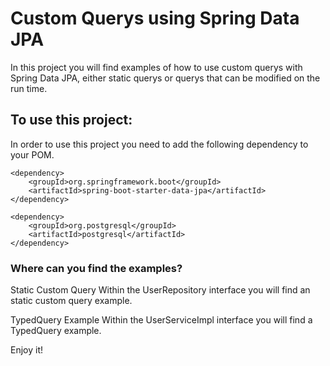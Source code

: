 # Custom Querys using Spring Data JPA

In this project you will find examples of how to use custom querys with Spring Data JPA, either static querys or
querys that can be modified on the run time.

## To use this project:

In order to use this project you need to add the following dependency to your POM.

```
<dependency>
    <groupId>org.springframework.boot</groupId>
    <artifactId>spring-boot-starter-data-jpa</artifactId>
</dependency>
        
<dependency>
    <groupId>org.postgresql</groupId>
    <artifactId>postgresql</artifactId>
</dependency>
```

### Where can you find the examples?
Static Custom Query
Within the UserRepository interface you will find an static custom query example.

TypedQuery Example
Within the UserServiceImpl interface you will find a TypedQuery example.

Enjoy it!
